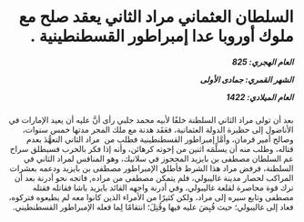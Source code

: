 <h1 dir="rtl">السلطان العثماني مراد الثاني يعقد صلح مع ملوك أوروبا عدا إمبراطور القسطنطينية  .</h1>

<h5 dir="rtl">العام الهجري:  825

الشهر القمري: جمادى الأولى

العام الميلادي: 1422</h5>

<p dir="rtl">بعد أن تولى مراد الثاني السلطنة خلفًا لأبيه محمد جلبي رأى أنَّ عليه أن يعيد الإمارات في الأناضول إلى حظيرة الدولة العثمانية، فعَقَد هدنة مع ملك المجر مدتها خمس سنوات، وصالح أمير قرمان، وأمَّا إمبراطور القسطنطينية فطلب من  مراد الثاني التعهُّدَ بعدم قتاله، وطلب منه أن يسلِّمَه اثنين من إخوته كرهائن، وأنه إذا فكر بالحرب فسيطلق سراح عم السلطان مصطفى بن بايزيد المحجوز في سلانيك، وهو المنافس لمراد الثاني في السلطنة، فرفض مراد هذا الشرط فأطلق الإمبراطور مصطفى بن بايزيد ودعمه بعشرات المراكب لحصار مدينة غاليبولي، فلم يتمكن مصطفى من مراده, فاتجه نحو أدرنة بعد أن ترك قوة محاصرة لقلعة غاليبولي، وفي أدرنة واجهه القائد بايزيد باشا فقاتله فقتله مصطفى وتابع سيره إلى مراد، ولكن كثيرًا من الأمراء الذين كانوا معه لم يطيعوه فتركوه، فعاد إلى غاليبولي؛ حيث قُبِضَ عليه فيها وقُتِلَ؛ انتقامًا لِما فعله الإمبراطور القسطنطيني.</p></br>
